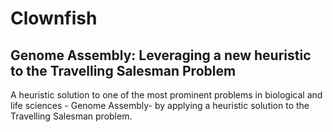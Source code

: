 # Clownfish
## Genome Assembly: Leveraging a new heuristic to the Travelling Salesman Problem
 A heuristic solution to one of the most prominent problems in biological and life sciences - Genome Assembly- by applying a heuristic solution to the Travelling Salesman problem.


